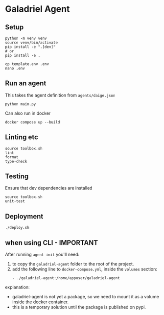 # Galadriel Agent

## Setup
```shell
python -m venv venv
source venv/bin/activate
pip install -e ".[dev]"
# or 
pip install -e .

cp template.env .env
nano .env
```

## Run an agent
This takes the agent definition from `agents/daige.json`
```shell
python main.py
```
Can also run in docker
```shell
docker compose up --build
```


## Linting etc
```shell
source toolbox.sh
lint
format
type-check
```

## Testing
Ensure that dev dependencies are installed
```shell
source toolbox.sh
unit-test
```


## Deployment

```shell
./deploy.sh
```

## when using CLI - IMPORTANT

After running `agent init` you'll need:
1.  to copy the `galadriel-agent` folder to the root of the project.
2. add the following line to `docker-compose.yml`, inside the `volumes` section:
    ```
    - ./galadriel-agent:/home/appuser/galadriel-agent
    ```
explanation:
- galadriel-agent is not yet a package, so we need to mount it as a volume inside the docker container.
- this is a temporary solution until the package is published on pypi.
